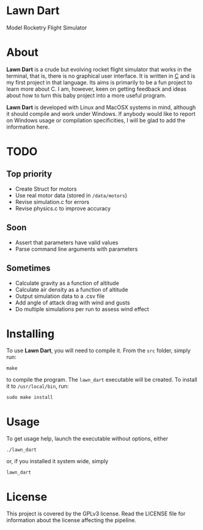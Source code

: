 # Lawn Dart
Model Rocketry Flight Simulator

# About
**Lawn Dart** is a crude but evolving rocket flight simulator that
works in the terminal, that is, there is no graphical user interface. It is
written in [C](http://en.wikipedia.org/wiki/C_\(programming_language\)) and is
my first project in that language. Its aims is primarily to be a fun project to
learn more about C. I am, however, keen on getting feedback and ideas about how
to turn this baby project into a more useful program.

**Lawn Dart** is developed with Linux and MacOSX systems in mind, although it
should compile and work under Windows. If anybody would like to report on
Windows usage or compilation specificities, I will be glad to add the
information here.

# TODO
## Top priority
- Create Struct for motors
- Use real motor data (stored in `/data/motors`)
- Revise simulation.c for errors
- Revise physics.c to improve accuracy

## Soon
- Assert that parameters have valid values
- Parse command line arguments with parameters

## Sometimes
- Calculate gravity as a function of altitude
- Calculate air density as a function of altitude
- Output simulation data to a .csv file
- Add angle of attack drag with wind and gusts
- Do multiple simulations per run to assess wind effect

# Installing
To use **Lawn Dart**, you will need to compile it. From the `src` folder,
simply run:

```
make
```

to compile the program. The `lawn_dart` executable will be
created. To install it to `/usr/local/bin`, run:

```
sudo make install
```

# Usage
To get usage help, launch the executable without options, either

```
./lawn_dart
```

or, if you installed it system wide, simply

```
lawn_dart
```

# License
This project is covered by the GPLv3 license. Read the LICENSE file for
information about the license affecting the pipeline.

